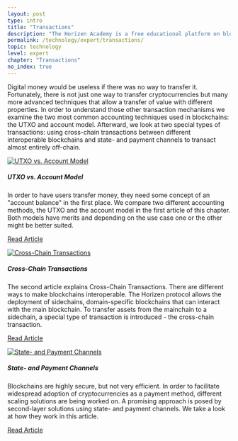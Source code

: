 ```yaml
---
layout: post
type: intro
title: "Transactions"
description: "The Horizen Academy is a free educational platform on blockchain technology, cryptocurrency, and privacy. This chapter is is not available yet. We add content frequently, sign up for our newsletter for notifications when it's released."
permalink: /technology/expert/transactions/
topic: technology
level: expert
chapter: "Transactions"
no_index: true
---
```


Digital money would be useless if there was no way to transfer it. Fortunately, there is not just one way to transfer cryptocurrencies but many more advanced techniques that allow a transfer of value with different properties. In order to understand those other transaction mechanisms we examine the two most common accounting techniques used in blockchains: the UTXO and account model. Afterward, we look at two special types of transactions: using cross-chain transactions between different interoperable blockchains and state- and payment channels to transact almost entirely off-chain.

<div class="row mt-5">
    <div class="col-md-3">
        <a href="{{ site.baseurl }}{% post_url /technology/expert/2022-04-02-utxo-vs-account-model %}">
            <img src="/assets/post_files/technology/expert/4.0-txs/utxo-vs-account-1.svg" alt="UTXO vs. Account Model" />
        </a>
    </div>
    <div class="col-md-9">
        <h5 class="intro-article-title">UTXO vs. Account Model</h5>
        <p class="mb-1">
            In order to have users transfer money, they need some concept of an "account balance" in the first place. We compare two different accounting methods, the UTXO and the account model in the first article of this chapter. Both models have merits and depending on the use case one or the other might be better suited.
        </p>
        <p class="mb-0">
            <a class="font-weight-bold" href="{{ site.baseurl }}{% post_url /technology/expert/2022-04-02-utxo-vs-account-model %}">Read Article</a>
        </p>
    </div>
</div>

<div class="row mt-5">
    <div class="col-md-3">
        <a href="{{ site.baseurl }}{% post_url /technology/expert/2022-04-03-cross-chain-transactions %}">
            <img src="/assets/post_files/technology/expert/4.0-txs/cross-chain-2.svg" alt="Cross-Chain Transactions" />
        </a>
    </div>
    <div class="col-md-9">
        <h5 class="intro-article-title">Cross-Chain Transactions</h5>
        <p class="mb-1">
            The second article explains Cross-Chain Transactions. There are different ways to make blockchains interoperable. The Horizen protocol allows the deployment of sidechains, domain-specific blockchains that can interact with the main blockchain. To transfer assets from the mainchain to a sidechain, a special type of transaction is introduced - the cross-chain transaction.
        </p>
        <p class="mb-0">
            <a class="font-weight-bold" href="{{ site.baseurl }}{% post_url /technology/expert/2022-04-03-cross-chain-transactions %}">Read Article</a>
        </p>
    </div>
</div>

<div class="row mt-5">
    <div class="col-md-3">
        <a href="{{ site.baseurl }}{% post_url /technology/expert/2022-04-04-state-and-payment-channels %}">
            <img src="/assets/post_files/technology/expert/4.0-txs/channel-3.svg" alt="State- and Payment Channels" />
        </a>
    </div>
    <div class="col-md-9">
        <h5 class="intro-article-title">State- and Payment Channels</h5>
        <p class="mb-1">
            Blockchains are highly secure, but not very efficient. In order to facilitate widespread adoption of cryptocurrencies as a payment method, different scaling solutions are being worked on. A promising approach is posed by second-layer solutions using state- and payment channels. We take a look at how they work in this article.
        </p>
        <p class="mb-0">
            <a class="font-weight-bold" href="{{ site.baseurl }}{% post_url /technology/expert/2022-04-04-state-and-payment-channels %}">Read Article</a>
        </p>
    </div>
</div>
